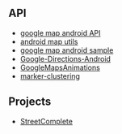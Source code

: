 API
---
- [google map android API](https://developers.google.com/android/reference/com/google/android/gms/maps/GoogleMap.html#moveCamera(com.google.android.gms.maps.CameraUpdate))
- [android map utils](https://github.com/googlemaps/android-maps-utils.git)
- [google map android sample](https://github.com/googlemaps/android-samples.git)
- [Google-Directions-Android](https://github.com/jd-alexander/Google-Directions-Android)
- [GoogleMapsAnimations](https://github.com/aarsy/GoogleMapsAnimations)
- [marker-clustering](https://developers.google.com/maps/documentation/javascript/marker-clustering)


Projects
---
- [StreetComplete](https://github.com/westnordost/StreetComplete)
